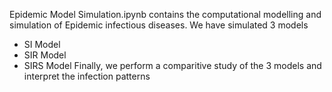 Epidemic Model Simulation.ipynb contains the computational modelling and simulation of Epidemic infectious diseases.
We have simulated 3 models
  - SI Model
  - SIR Model
  - SIRS Model
Finally, we perform a comparitive study of the 3 models and interpret the infection patterns
